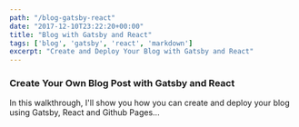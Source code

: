 ```yaml
---
path: "/blog-gatsby-react"
date: "2017-12-10T23:22:20+00:00"
title: "Blog with Gatsby and React"
tags: ['blog', 'gatsby', 'react', 'markdown']
excerpt: "Create and Deploy Your Blog with Gatsby and React"
---
```


### Create Your Own Blog Post with Gatsby and React

In this walkthrough, I'll show you how you can create and deploy your blog using Gatsby, React and Github Pages...